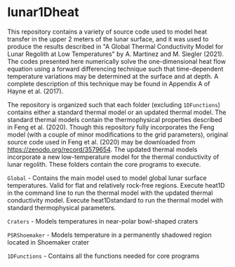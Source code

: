 # lunar1Dheat

This repository contains a variety of source code used to model heat transfer in the upper 2 meters of the lunar surface, and it was used to produce the results described in "A Global Thermal Conductivity Model for Lunar Regolith at Low Temperatures" by A. Martinez and M. Siegler (2021). The codes presented here numerically solve the one-dimensional heat flow equation using a forward differencing technique such that time-dependent temperature variations may be determined at the surface and at depth. A complete description of this technique may be found in Appendix A of Hayne et al. (2017). 

The repository is organized such that each folder (excluding `1DFunctions`) contains either a standard thermal model or an updated thermal model. The standard thermal models contain the thermophysical properties described in Feng et al. (2020). Though this repository fully incorporates the Feng model (with a couple of minor modifications to the grid parameters), original source code used in Feng et al. (2020) may be downloaded from https://zenodo.org/record/3579654. The updated thermal models incorporate a new low-temperature model for the thermal conductivity of lunar regolith. These folders contain the core programs to execute. 

`Global`  - Contains the main model used to model global lunar surface temperatures. Valid for flat and relatively rock-free regions. Execute heat1D in the command line to run the thermal model with the updated thermal conductivity model. Execute heat1Dstandard to run the thermal model with standard thermophysical parameters. 

`Craters` - Models temperatures in near-polar bowl-shaped craters  

`PSRShoemaker` - Models temperature in a permanently shadowed region located in Shoemaker crater 

`1DFunctions` - Contains all the functions needed for core programs 
